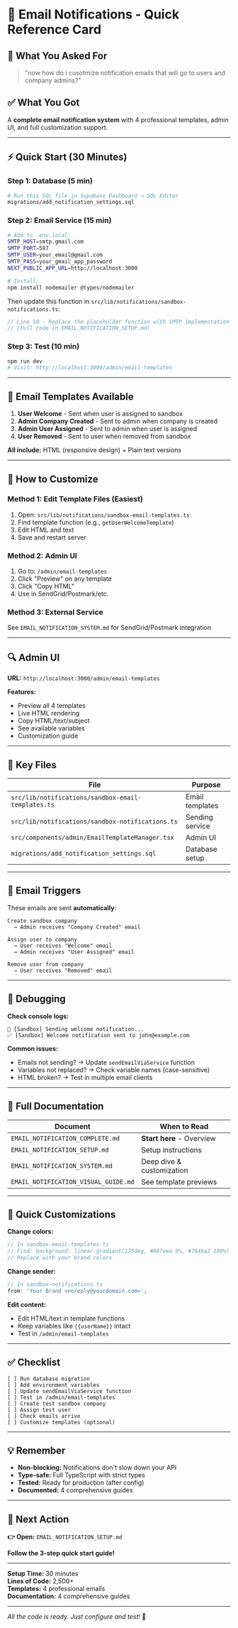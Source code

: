# 📧 Email Notifications - Quick Reference Card

## 🎯 What You Asked For

> "now how do i cusotmize notification emails that will go to users and company admins?"

## ✅ What You Got

A **complete email notification system** with 4 professional templates, admin UI, and full customization support.

---

## ⚡ Quick Start (30 Minutes)

### Step 1: Database (5 min)

```bash
# Run this SQL file in Supabase Dashboard → SQL Editor
migrations/add_notification_settings.sql
```

### Step 2: Email Service (15 min)

```bash
# Add to .env.local:
SMTP_HOST=smtp.gmail.com
SMTP_PORT=587
SMTP_USER=your_email@gmail.com
SMTP_PASS=your_gmail_app_password
NEXT_PUBLIC_APP_URL=http://localhost:3000

# Install:
npm install nodemailer @types/nodemailer
```

Then update this function in `src/lib/notifications/sandbox-notifications.ts`:

```typescript
// Line 50 - Replace the placeholder function with SMTP implementation
// (Full code in EMAIL_NOTIFICATION_SETUP.md)
```

### Step 3: Test (10 min)

```bash
npm run dev
# Visit: http://localhost:3000/admin/email-templates
```

---

## 📧 Email Templates Available

1. **User Welcome** - Sent when user is assigned to sandbox
2. **Admin Company Created** - Sent to admin when company is created
3. **Admin User Assigned** - Sent to admin when user is assigned
4. **User Removed** - Sent to user when removed from sandbox

**All include:** HTML (responsive design) + Plain text versions

---

## 🎨 How to Customize

### Method 1: Edit Template Files (Easiest)

1. Open: `src/lib/notifications/sandbox-email-templates.ts`
2. Find template function (e.g., `getUserWelcomeTemplate`)
3. Edit HTML and text
4. Save and restart server

### Method 2: Admin UI

1. Go to: `/admin/email-templates`
2. Click "Preview" on any template
3. Click "Copy HTML"
4. Use in SendGrid/Postmark/etc.

### Method 3: External Service

See `EMAIL_NOTIFICATION_SYSTEM.md` for SendGrid/Postmark integration

---

## 🔍 Admin UI

**URL:** `http://localhost:3000/admin/email-templates`

**Features:**

- Preview all 4 templates
- Live HTML rendering
- Copy HTML/text/subject
- See available variables
- Customization guide

---

## 📁 Key Files

| File                                               | Purpose         |
| -------------------------------------------------- | --------------- |
| `src/lib/notifications/sandbox-email-templates.ts` | Email templates |
| `src/lib/notifications/sandbox-notifications.ts`   | Sending service |
| `src/components/admin/EmailTemplateManager.tsx`    | Admin UI        |
| `migrations/add_notification_settings.sql`         | Database setup  |

---

## 🎯 Email Triggers

These emails are sent **automatically**:

```
Create sandbox company
  → Admin receives "Company Created" email

Assign user to company
  → User receives "Welcome" email
  → Admin receives "User Assigned" email

Remove user from company
  → User receives "Removed" email
```

---

## 🐛 Debugging

**Check console logs:**

```
📧 [Sandbox] Sending welcome notification...
✅ [Sandbox] Welcome notification sent to john@example.com
```

**Common issues:**

- Emails not sending? → Update `sendEmailViaService` function
- Variables not replaced? → Check variable names (case-sensitive)
- HTML broken? → Test in multiple email clients

---

## 📖 Full Documentation

| Document                             | When to Read              |
| ------------------------------------ | ------------------------- |
| `EMAIL_NOTIFICATION_COMPLETE.md`     | **Start here** - Overview |
| `EMAIL_NOTIFICATION_SETUP.md`        | Setup instructions        |
| `EMAIL_NOTIFICATION_SYSTEM.md`       | Deep dive & customization |
| `EMAIL_NOTIFICATION_VISUAL_GUIDE.md` | See template previews     |

---

## 🎨 Quick Customizations

**Change colors:**

```typescript
// In sandbox-email-templates.ts
// Find: background: linear-gradient(135deg, #667eea 0%, #764ba2 100%)
// Replace with your brand colors
```

**Change sender:**

```typescript
// In sandbox-notifications.ts
from: 'Your Brand <noreply@yourdomain.com>';
```

**Edit content:**

- Edit HTML/text in template functions
- Keep variables like `{{userName}}` intact
- Test in `/admin/email-templates`

---

## ✅ Checklist

```
[ ] Run database migration
[ ] Add environment variables
[ ] Update sendEmailViaService function
[ ] Test in /admin/email-templates
[ ] Create test sandbox company
[ ] Assign test user
[ ] Check emails arrive
[ ] Customize templates (optional)
```

---

## 💡 Remember

- **Non-blocking:** Notifications don't slow down your API
- **Type-safe:** Full TypeScript with strict types
- **Tested:** Ready for production (after config)
- **Documented:** 4 comprehensive guides

---

## 🚀 Next Action

**👉 Open:** `EMAIL_NOTIFICATION_SETUP.md`

**Follow the 3-step quick start guide!**

---

**Setup Time:** 30 minutes  
**Lines of Code:** 2,500+  
**Templates:** 4 professional emails  
**Documentation:** 4 comprehensive guides

---

_All the code is ready. Just configure and test!_ 🎉
